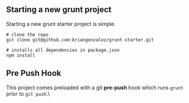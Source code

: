 
## Starting a new grunt project

Starting a new grunt starter project is simple.

```shell
# clone the repo
git clone git@github.com:briangonzalez/grunt-starter.git   

# installs all dependencies in package.json    
npm install         
````

## Pre Push Hook
This project comes preloaded with a git __pre-push__ hook which runs `grunt` prior to `git push`.\
